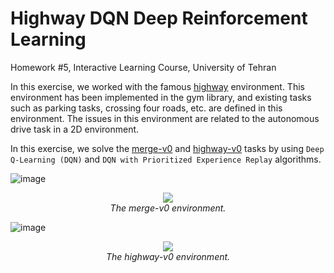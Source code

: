 # Highway DQN Deep Reinforcement Learning 

Homework #5, Interactive Learning Course, University of Tehran

In this exercise, we worked with the famous [highway](https://github.com/eleurent/highway-env) environment. 
This environment has been implemented in the gym library, and existing tasks such as parking tasks, crossing four roads, etc. are defined in this environment. 
The issues in this environment are related to the autonomous drive task in a 2D environment.

In this exercise, we solve the [merge-v0](https://github.com/eleurent/highway-env#merge) and [highway-v0](https://github.com/eleurent/highway-env#highway) tasks by using `Deep Q-Learning (DQN)` and `DQN with Prioritized Experience Replay` algorithms.

![image](https://user-images.githubusercontent.com/65104833/216776397-190b7672-ff84-4f68-9b7a-b55d91c2e261.png)
<p align="center"> 
    <img src="https://raw.githubusercontent.com/eleurent/highway-env/master/../gh-media/docs/media/merge-env.gif?raw=true"><br/>
    <em>The merge-v0 environment.</em>
</p>

![image](https://user-images.githubusercontent.com/65104833/216776424-f3a170d5-9522-4ffc-b1a8-85183f5eb7c7.png)
<p align="center">     
    <img src="https://raw.githubusercontent.com/eleurent/highway-env/master/../gh-media/docs/media/highway.gif?raw=true"><br/>
    <em>The highway-v0 environment.</em>
</p>
